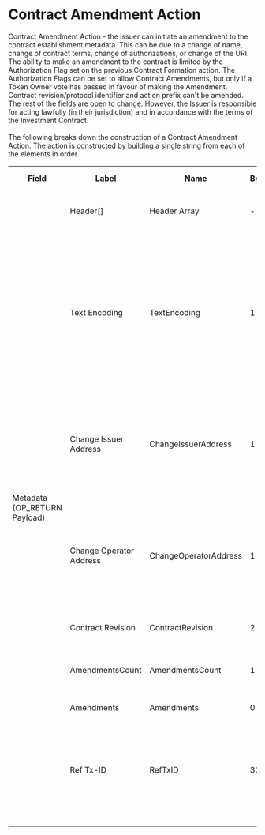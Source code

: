 
<html>
	<head>
		<link rel="stylesheet" href="css/style.css">
		<H1>Contract Amendment Action</H1>
		<p>
		Contract Amendment Action -  the issuer can initiate an amendment to the contract establishment metadata.  This can be due to a change of name, change of contract terms, change of authorizations, or change of the URI.  The ability to make an amendment to the contract is limited by the Authorization Flag set on the previous Contract Formation action.  The Authorization Flags can be set to allow Contract Amendments, but only if a Token Owner vote has passed in favour of making the Amendment. Contract revision/protocol identifier and action prefix can't be amended.  The rest of the fields are open to change.  However, the Issuer is responsible for acting lawfully (in their jurisdiction) and in accordance with the terms of the Investment Contract.<br><br>
		The following breaks down the construction of a Contract Amendment Action. The action is constructed by building a single string from each of the elements in order.
		</p>
	</head>
	<div class="ritz grid-container" dir="ltr">
		<body>
			<table class="waffle" cellspacing="0" cellpadding="0" table-layout=fixed width=100%>
				 <tr style='height:19px;'>
				    <th style="width:6%" class="s0">Field</th>
				   	<th style="width:9%" class="s1">Label</th>
				    <th style="width:9%" class="s1">Name</th>
				    <th style="width:2%" class="s1">Bytes</th>
				    <th style="width:29%" class="s1">Example Values</th>
				    <th style="width:26%" class="s1">Comments</th>
				    <th style="width:5%" class="s1">Data Type</th>
				    <th style="width:14%" class="s2">Amendment Restrictions</th>
				</tr>
				<tr>
					<td class="s5" rowspan="8">Metadata (OP_RETURN Payload)</td>
			    	<td class="c6">Header[]</td>
			    	<td class="c6">Header Array</td>
			    	<td class="c6">-</td>
			    	<td class="c6">-</td>
			    	<td class="c6">Common header data for all messages</td>
			    	<td class="c6">Header</td>
			    	<td class="c7"></td>
			    </tr>
					<tr>
			    	<td class="c10">Text Encoding</td>
			    	<td class="c10">TextEncoding</td>
			    	<td class="c10">1</td>
			    	<td class="c10" style="word-break:break-all">0</td>
			    	<td class="c10"> 0 = ASCII, 1 = UTF-8, 2 = UTF-16, 3 = Unicode.  Encoding applies to all 'text' data types. All 'string' types will always be encoded with ASCII.  Where string is selected, all fields will be ASCII.</td>
			    	<td class="c10">uint8</td>
			    	<td class="c11">Can be changed by Issuer or Operator at their discretion.</td>
				</tr>				<tr>
			    	<td class="c10">Change Issuer Address</td>
			    	<td class="c10">ChangeIssuerAddress</td>
			    	<td class="c10">1</td>
			    	<td class="c10" style="word-break:break-all">1</td>
			    	<td class="c10">1 - Yes, 0 - No.  Used to change the issuer address.  The new issuer address must be in the input[1] position.</td>
			    	<td class="c10">bool</td>
			    	<td class="c11"></td>
				</tr>				<tr>
			    	<td class="c10">Change Operator Address</td>
			    	<td class="c10">ChangeOperatorAddress</td>
			    	<td class="c10">1</td>
			    	<td class="c10" style="word-break:break-all">1</td>
			    	<td class="c10">1 - Yes, 0 - No.  Used to change the smart contract operator address.  The new operator address must be in the input[1] position.</td>
			    	<td class="c10">bool</td>
			    	<td class="c11"></td>
				</tr>				<tr>
			    	<td class="c10">Contract Revision</td>
			    	<td class="c10">ContractRevision</td>
			    	<td class="c10">2</td>
			    	<td class="c10" style="word-break:break-all">42</td>
			    	<td class="c10">Counter 0 - 65,535</td>
			    	<td class="c10">uint16</td>
			    	<td class="c11"></td>
				</tr>				<tr>
			    	<td class="c10">AmendmentsCount</td>
			    	<td class="c10">AmendmentsCount</td>
			    	<td class="c10">1</td>
			    	<td class="c10" style="word-break:break-all">0</td>
			    	<td class="c10">Number of Amendments. Must be less than the max Subfield Index of CF.</td>
			    	<td class="c10">uint8</td>
			    	<td class="c11"></td>
				</tr>				<tr>
			    	<td class="c10">Amendments</td>
			    	<td class="c10">Amendments</td>
			    	<td class="c10">0</td>
			    	<td class="c10" style="word-break:break-all"></td>
			    	<td class="c10"></td>
			    	<td class="c10">Amendment[]</td>
			    	<td class="c11"></td>
				</tr>				<tr>
			    	<td class="c10">Ref Tx-ID</td>
			    	<td class="c10">RefTxID</td>
			    	<td class="c10">32</td>
			    	<td class="c10" style="word-break:break-all">a8700385d4cc62628cc34629862121f84e6237689de8e45e151dcbc8cf30b33d</td>
			    	<td class="c10">Tx-ID of the associated Result action (governance) that permitted the modifications.</td>
			    	<td class="c10">SHA256</td>
			    	<td class="c11"></td>
				</tr>
			</table>
		</body>
	</div>
</html>